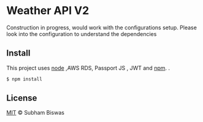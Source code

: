 # Weather API V2

Construction in progress, would work with the configurations setup. Please look into the configuration to understand the dependencies


## Install

This project uses [node](http://nodejs.org) ,AWS RDS, Passport JS , JWT and [npm](https://npmjs.com). .

```sh
$ npm install 

```

## License

[MIT](LICENSE) © Subham Biswas
